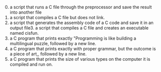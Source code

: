 0. a script that runs a C file through the preprocessor and save the result into another file
1. a script that compiles a C file but does not link.
2. a script that generates the assembly code of a C code and save it in an output file3. a script that compiles a C file and creates an executable named cisfun.
4. a C program that prints exactly "Programming is like building a multilingual puzzle, followed by a new line.
5. a C program that prints exactly with proper grammar, but the outcome is a piece of art,, followed by a new line.
6.  a C program that prints the size of various types on the computer it is compiled and run on.

